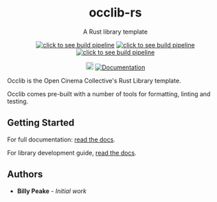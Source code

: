 <h1 align="center">occlib-rs</h1>
<p align="center">A Rust library template</p>
<p align="center">
    <a href="https://dev.azure.com/peake100/Open%20Cinema%20Collective/_build?definitionId=18"><img src="https://dev.azure.com/peake100/Open%20Cinema%20Collective/_apis/build/status/occlib-rs?repoName=opencinemac%2Focclib-rs&branchName=dev" alt="click to see build pipeline"></a>
    <a href="https://dev.azure.com/peake100/Open%20Cinema%20Collective/_build?definitionId=18"><img src="https://img.shields.io/azure-devops/tests/peake100/Open%20Cinema%20Collective/18/dev?compact_message" alt="click to see build pipeline"></a>
    <a href="https://dev.azure.com/peake100/Open%20Cinema%20Collective/_build?definitionId=18"><img src="https://img.shields.io/azure-devops/coverage/peake100/Open%20Cinema%20Collective/18/dev?compact_message" alt="click to see build pipeline"></a>
</p>
<p align="center">
    <a href="https://crates.io/crates/occlib"><img src="https://img.shields.io/crates/v/occlib" alt="Cargo version" height="18"></a>
    <a href="https://docs.rs/occlib"><img src="https://docs.rs/occlib/badge.svg" alt="Documentation"></a>
</p>

Occlib is the Open Cinema Collective's Rust Library template.

Occlib comes pre-built with a number of tools for formatting, linting and
testing.

## Getting Started
For full documentation:
[read the docs](https://docs.rs/occlib).

For library development guide,
[read the docs](https://docs.rs/occlib).

## Authors

* **Billy Peake** - *Initial work*
